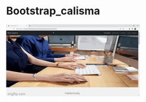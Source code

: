 # Bootstrap_calisma
<img class="text-center" src="https://github.com/Ertanatbas/Bootstrap_calisma/blob/main/6oi90r.gif"></img>
